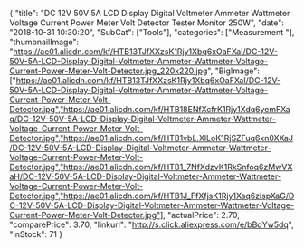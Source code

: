 {
	"title": "DC 12V 50V 5A LCD Display Digital Voltmeter Ammeter Wattmeter Voltage Current Power Meter Volt Detector Tester Monitor 250W",
	"date": "2018-10-31 10:30:20",
	"SubCat": ["Tools"],
	"categories": ["Measurement "],
	"thumbnailImage": "https://ae01.alicdn.com/kf/HTB13TJfXXzsK1Rjy1Xbq6xOaFXaI/DC-12V-50V-5A-LCD-Display-Digital-Voltmeter-Ammeter-Wattmeter-Voltage-Current-Power-Meter-Volt-Detector.jpg_220x220.jpg",
	"BigImage": ["https://ae01.alicdn.com/kf/HTB13TJfXXzsK1Rjy1Xbq6xOaFXaI/DC-12V-50V-5A-LCD-Display-Digital-Voltmeter-Ammeter-Wattmeter-Voltage-Current-Power-Meter-Volt-Detector.jpg","https://ae01.alicdn.com/kf/HTB18ENfXcfrK1Rjy1Xdq6yemFXaq/DC-12V-50V-5A-LCD-Display-Digital-Voltmeter-Ammeter-Wattmeter-Voltage-Current-Power-Meter-Volt-Detector.jpg","https://ae01.alicdn.com/kf/HTB1vbL.XlLoK1RjSZFuq6xn0XXaJ/DC-12V-50V-5A-LCD-Display-Digital-Voltmeter-Ammeter-Wattmeter-Voltage-Current-Power-Meter-Volt-Detector.jpg","https://ae01.alicdn.com/kf/HTB1_7NfXdzvK1RkSnfoq6zMwVXaH/DC-12V-50V-5A-LCD-Display-Digital-Voltmeter-Ammeter-Wattmeter-Voltage-Current-Power-Meter-Volt-Detector.jpg","https://ae01.alicdn.com/kf/HTB1J_FfXfjsK1Rjy1Xaq6zispXaG/DC-12V-50V-5A-LCD-Display-Digital-Voltmeter-Ammeter-Wattmeter-Voltage-Current-Power-Meter-Volt-Detector.jpg"],
	"actualPrice": 2.70,
	"comparePrice": 3.70,
	"linkurl": "http://s.click.aliexpress.com/e/bBdYw5dq",
	"inStock": 71
}
